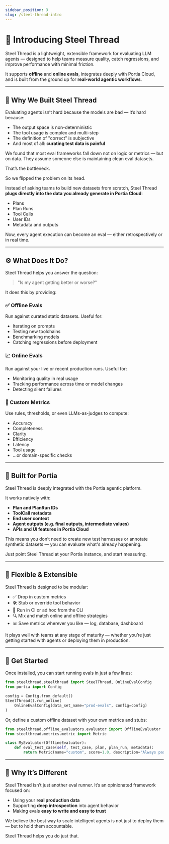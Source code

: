 ```yaml
---
sidebar_position: 3
slug: /steel-thread-intro
---
```


# 🧵 Introducing Steel Thread

Steel Thread is a lightweight, extensible framework for evaluating LLM agents — designed to help teams measure quality, catch regressions, and improve performance with minimal friction.

It supports **offline** and **online evals**, integrates deeply with Portia Cloud, and is built from the ground up for **real-world agentic workflows**.

---

## 🧠 Why We Built Steel Thread

Evaluating agents isn’t hard because the models are bad — it’s hard because:

- The output space is non-deterministic
- The tool usage is complex and multi-step
- The definition of "correct" is subjective
- And most of all: **curating test data is painful**

We found that most eval frameworks fall down not on logic or metrics — but on data. They assume someone else is maintaining clean eval datasets.

That’s the bottleneck.

So we flipped the problem on its head.

Instead of asking teams to build new datasets from scratch, Steel Thread **plugs directly into the data you already generate in Portia Cloud**:

- Plans
- Plan Runs
- Tool Calls
- User IDs
- Metadata and outputs

Now, every agent execution can become an eval — either retrospectively or in real time.

---

## ⚙️ What Does It Do?

Steel Thread helps you answer the question:

> "Is my agent getting better or worse?"

It does this by providing:

### ✅ Offline Evals
Run against curated static datasets. Useful for:
- Iterating on prompts
- Testing new toolchains
- Benchmarking models
- Catching regressions before deployment

### 📈 Online Evals
Run against your live or recent production runs. Useful for:
- Monitoring quality in real usage
- Tracking performance across time or model changes
- Detecting silent failures

### 🎯 Custom Metrics
Use rules, thresholds, or even LLMs-as-judges to compute:
- Accuracy
- Completeness
- Clarity
- Efficiency
- Latency
- Tool usage
- ...or domain-specific checks

---

## 🔌 Built for Portia

Steel Thread is deeply integrated with the Portia agentic platform.

It works natively with:
- **Plan and PlanRun IDs**
- **ToolCall metadata**
- **End user context**
- **Agent outputs (e.g. final outputs, intermediate values)**
- **APIs and UI features in Portia Cloud**

This means you don’t need to create new test harnesses or annotate synthetic datasets — you can evaluate what's already happening.

Just point Steel Thread at your Portia instance, and start measuring.

---

## 🧩 Flexible & Extensible

Steel Thread is designed to be modular:

- ✅ Drop in custom metrics
- 🛠️ Stub or override tool behavior
- 🔄 Run in CI or ad hoc from the CLI
- 🔍 Mix and match online and offline strategies
- 📊 Save metrics wherever you like — log, database, dashboard

It plays well with teams at any stage of maturity — whether you’re just getting started with agents or deploying them in production.

---

## 🚀 Get Started

Once installed, you can start running evals in just a few lines:

```python
from steelthread.steelthread import SteelThread, OnlineEvalConfig
from portia import Config

config = Config.from_default()
SteelThread().run_online(
    OnlineEvalConfig(data_set_name="prod-evals", config=config)
)
````

Or, define a custom offline dataset with your own metrics and stubs:

```python
from steelthread.offline_evaluators.evaluator import OfflineEvaluator
from steelthread.metrics.metric import Metric

class MyEvaluator(OfflineEvaluator):
    def eval_test_case(self, test_case, plan, plan_run, metadata):
        return Metric(name="custom", score=1.0, description="Always passes!")
```

---

## 🧬 Why It’s Different

Steel Thread isn’t just another eval runner. It’s an opinionated framework focused on:

* Using your **real production data**
* Supporting **deep introspection** into agent behavior
* Making evals **easy to write and easy to trust**

We believe the best way to scale intelligent agents is not just to deploy them — but to hold them accountable.

Steel Thread helps you do just that.

